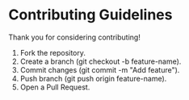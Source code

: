 # Contributing Guidelines

Thank you for considering contributing!  

1. Fork the repository.  
2. Create a branch (git checkout -b feature-name).  
3. Commit changes (git commit -m "Add feature").  
4. Push branch (git push origin feature-name).  
5. Open a Pull Request.
